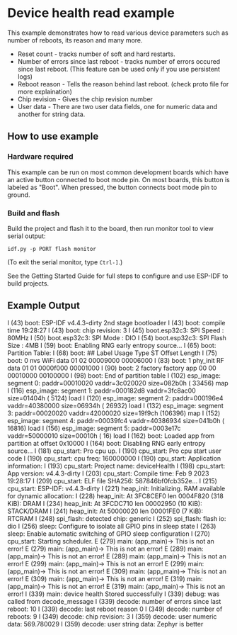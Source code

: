 # Device health read example



This example demonstrates how to read various device parameters such as number of reboots, its reason and many more.

  * Reset count - tracks number of soft and hard restarts.
  * Number of errors since last reboot - tracks number of errors occured since last reboot. (This feature can be used only if you use persistent logs)
  * Reboot reason - Tells the reason behind last reboot. (check proto file for more explaination)
  * Chip revision - Gives the chip revision number
  * User data - There are two user data fields, one for numeric data and another for string data.
## How to use example

### Hardware required

This example can be run on most common development boards which have an active button connected to boot mode pin. On most boards, this button is labeled as "Boot". When pressed, the button connects boot mode pin to ground.

### Build and flash

Build the project and flash it to the board, then run monitor tool to view serial output:

```
idf.py -p PORT flash monitor
```

(To exit the serial monitor, type ``Ctrl-]``.)

See the Getting Started Guide for full steps to configure and use ESP-IDF to build projects.

## Example Output

I (43) boot: ESP-IDF v4.4.3-dirty 2nd stage bootloader
I (43) boot: compile time 19:28:27
I (43) boot: chip revision: 3
I (45) boot.esp32c3: SPI Speed      : 80MHz
I (50) boot.esp32c3: SPI Mode       : DIO
I (54) boot.esp32c3: SPI Flash Size : 4MB
I (59) boot: Enabling RNG early entropy source...
I (65) boot: Partition Table:
I (68) boot: ## Label            Usage          Type ST Offset   Length
I (75) boot:  0 nvs              WiFi data        01 02 00009000 00006000
I (83) boot:  1 phy_init         RF data          01 01 0000f000 00001000
I (90) boot:  2 factory          factory app      00 00 00010000 00100000
I (98) boot: End of partition table
I (102) esp_image: segment 0: paddr=00010020 vaddr=3c020020 size=082b0h ( 33456) map
I (116) esp_image: segment 1: paddr=000182d8 vaddr=3fc8ac00 size=01404h (  5124) load
I (120) esp_image: segment 2: paddr=000196e4 vaddr=40380000 size=06934h ( 26932) load
I (132) esp_image: segment 3: paddr=00020020 vaddr=42000020 size=19f9ch (106396) map
I (152) esp_image: segment 4: paddr=00039fc4 vaddr=40386934 size=041b0h ( 16816) load
I (156) esp_image: segment 5: paddr=0003e17c vaddr=50000010 size=00010h (    16) load
I (162) boot: Loaded app from partition at offset 0x10000
I (164) boot: Disabling RNG early entropy source...
I (181) cpu_start: Pro cpu up.
I (190) cpu_start: Pro cpu start user code
I (190) cpu_start: cpu freq: 160000000
I (190) cpu_start: Application information:
I (193) cpu_start: Project name:     deviceHealth
I (198) cpu_start: App version:      v4.4.3-dirty
I (203) cpu_start: Compile time:     Feb  9 2023 19:28:17
I (209) cpu_start: ELF file SHA256:  587846bf0fcb352e...
I (215) cpu_start: ESP-IDF:          v4.4.3-dirty
I (221) heap_init: Initializing. RAM available for dynamic allocation:
I (228) heap_init: At 3FC8CEF0 len 0004F820 (318 KiB): DRAM
I (234) heap_init: At 3FCDC710 len 00002950 (10 KiB): STACK/DRAM
I (241) heap_init: At 50000020 len 00001FE0 (7 KiB): RTCRAM
I (248) spi_flash: detected chip: generic
I (252) spi_flash: flash io: dio
I (256) sleep: Configure to isolate all GPIO pins in sleep state
I (263) sleep: Enable automatic switching of GPIO sleep configuration
I (270) cpu_start: Starting scheduler.
E (279) main: (app_main)-> This is not an error!
E (279) main: (app_main)-> This is not an error!
E (289) main: (app_main)-> This is not an error!
E (289) main: (app_main)-> This is not an error!
E (299) main: (app_main)-> This is not an error!
E (299) main: (app_main)-> This is not an error!
E (309) main: (app_main)-> This is not an error!
E (309) main: (app_main)-> This is not an error!
E (319) main: (app_main)-> This is not an error!
E (319) main: (app_main)-> This is not an error!
I (339) main: device health Stored successfully
I (339) debug: was called from decode_message
I (339) decode: number of errors since last reboot: 10
I (339) decode: last reboot reason 0
I (349) decode: number of reboots: 9
I (349) decode: chip revision: 3
I (359) decode: user numeric data: 569.780029
I (359) decode: user string data: Zephyr is better